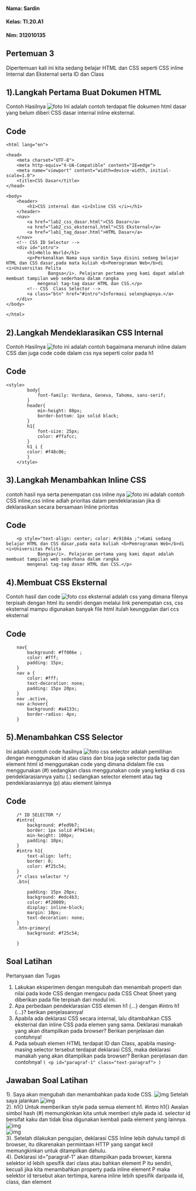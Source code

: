 #### Nama: Sardin
#### Kelas: TI.20.A1
#### Nim: 312010135

## Pertemuan 3
Dipertemuan kali ini kita sedang belajar HTML dan CSS seperti CSS inline Internal dan Eksternal serta ID dan Class
## 1).Langkah Pertama Buat Dokumen HTML
Contoh Hasilnya
![foto](img/css1.png)
Ini adalah contoh terdapat file dokumen html dasar yang belum diberi CSS dasar internal inline eksternal.
## Code 
 <!DOCTYPE html>
    <html lang="en">

    <head>
        <meta charset="UTF-8">
        <meta http-equiv="X-UA-Compatible" content="IE=edge">
        <meta name="viewport" content="width=device-width, initial-scale=1.0">
        <title>CSS Dasar</title>
    </head>

    <body>
        <header>
            <h1>CSS internal dan <i>Inline CSS </i></h1>
        </header>
        <nav>
            <a href="lab2_css_dasar.html">CSS Dasar</a>
            <a href="lab2_css_eksternal.html">CSS Eksternal</a>
            <a href="lab1_tag_dasar.html">HTML Dasar</a>
        </nav>
        <!-- CSS ID Selector -->
        <div id="intro">
            <h1>Hello World</h1>
            <p>Perkenalkan Nama saya sardin Saya disini sedang belajar HTML dan CSS dasar,pada mata kuliah <b>Pemrograman Web</b>di <i>Universitas Pelita
                    Bangsa</i>. Pelajaran pertama yang kami dapat adalah membuat tampilan web sederhana dalam rangka
                mengenal tag-tag dasar HTML dan CSS.</p>
            <!-- CSS  Class Selector -->
            <a class="btn" href="#intro">Informasi selengkapnya.</a>
        </div>
    </body>

    </html>   
## 2).Langkah Mendeklarasikan CSS Internal
Contoh Hasilnya
![foto](img/css2.png)
 ini adalah contoh bagaimana menaruh inline dalam CSS dan juga code code dalam css nya seperti color pada h1
## Code
    <style>
            body{
                font-family: Verdana, Geneva, Tahoma, sans-serif;
            }
            header{
                min-height: 80px;
                border-bottom: 1px solid black;
            }
            h1{
                font-size: 25px;
                color: #ffafcc;
            }
            h1 i {
            color: #f48c06; 
            }
        </style>
## 3).Langkah Menambahkan Inline CSS
 contoh hasil nya serta penempatan css inline nya
![foto](img/css3.png)
ini adalah contoh CSS inline,css inline adlah prioritas dalam pendeklarasian jika di deklarasikan secara bersamaan Inline prioritas
## Code
<!-- INLINE CSS (p) -->
        <p style="text-align: center; color: #c9184a ;">Kami sedang belajar HTML dan CSS dasar,pada mata kuliah <b>Pemrograman Web</b>di <i>Universitas Pelita
                Bangsa</i>. Pelajaran pertama yang kami dapat adalah membuat tampilan web sederhana dalam rangka
            mengenal tag-tag dasar HTML dan CSS.</p>
## 4).Membuat CSS Eksternal
Contoh hasil dan code
![foto](img/css4.png)
css eksternal adalah css yang dimana filenya terpisah dengan html itu sendiri dengan melalui link penempatan css, css eksternal mampu digunakan banyak file html itulah keunggulan dari ccs eksternal
## Code
        nav{
            background: #ff006e ; 
            color: #fff;
            padding: 15px;
        }
        nav a {
            color: #fff;
            text-decoration: none;
            padding: 15px 20px;
        }
        nav .active,
        nav a:hover{
            background: #a4133c;
            border-radius: 4px;
        }
## 5).Menambahkan CSS Selector
Ini adalah contoh code hasilnya
![foto](img/css5.png)
css selector adalah pemilihan dengan menggunakan id atau class dan bisa juga selector pada tag dan element html id menggunakan code yang dimana didalam file css menggunakan (#) sedangkan class menggunakan code yang ketika di css pendeklarasiannya yaitu (.) sedangkan selector element atau tag pendeklarasiannya (p) atau element lainnya
## Code
        /* ID SELECTOR */
        #intro{
            background: #fed9b7;
            border: 1px solid #f94144;
            min-height: 100px;
            padding: 10px;
        }
        #intro h1{
            text-align: left;
            border: 0;
            color: #f25c54;
        }
        /* class selector */
        .btn{

            padding: 15px 20px;
            background: #edc4b3;
            color: #f20089;
            display: inline-block;
            margin: 10px;
            text-decoration: none;
        }
        .btn-primary{
            background: #f25c54;
            
        }

## Soal Latihan 
Pertanyaan dan Tugas
1. Lakukan eksperimen dengan mengubah dan menambah properti dan nilai pada kode CSS 
dengan mengacu pada CSS Cheat Sheet yang diberikan pada file terpisah dari modul ini.
2. Apa perbedaan pendeklarasian CSS elemen h1 {...} dengan #intro h1 {...}? berikan 
penjelasannya!
3. Apabila ada deklarasi CSS secara internal, lalu ditambahkan CSS eksternal dan inline CSS pada 
elemen yang sama. Deklarasi manakah yang akan ditampilkan pada browser? Berikan 
penjelasan dan contohnya!
4. Pada sebuah elemen HTML terdapat ID dan Class, apabila masing-masing selector tersebut 
terdapat deklarasi CSS, maka deklarasi manakah yang akan ditampilkan pada browser? 
Berikan penjelasan dan contohnya! `( <p id="paragraf-1" class="text-paragraf"> )`

## Jawaban Soal Latihan 
1). Saya akan mengubah dan menambahkan pada kode CSS.
![img](img/ss%20latihan%201.1.png)
Setelah saya jalankan
![img](img/ss%20latihan%201.2.png)<br>
2). h1{} Untuk memberikan style pada semua element h1.
#intro h1{} Awalan simbol hash (#) memungkinkan kita untuk memberi style pada id. selector id bersifat kaku dan tidak bisa digunakan kembali pada element yang lainnya.<br>
![img](img/ss%20latihan%202.1.png)<br>
![img](img/ss%20latihan%202.2.png)<br>
3). Setelah dilakukan pengujian, deklarasi CSS Inline lebih dahulu tampil di browser, itu dikarenakan permintaan HTTP yang sangat kecil memungkinkan untuk ditampilkan dahulu.<br>
4). Deklarasi id="paragraf-1" akan ditampilkan pada browser, karena selektor id lebih spesifik dari class atau bahkan element P itu sendiri, kecuali jika kita menambahkan property pada inline element P maka selektor id tersebut akan tertimpa, karena inline lebih spesifik daripada id, class, dan element<br>